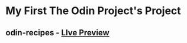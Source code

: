 # My First The Odin Project's Project

## odin-recipes  - [LIve Preview](https://shivmohan-pal.github.io/odin-recipes/index.html)

